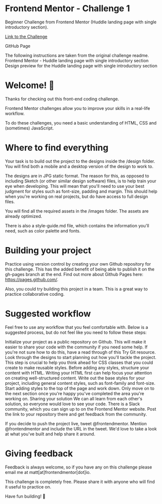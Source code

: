 


# Frontend Mentor - Challenge 1
Beginner Challenge from Frontend Mentor (Huddle landing page with single introductory section).

[Link to the Challenge](https://huddlelanding.000webhostapp.com)

GitHub Page

The following instructions are taken from the original challenge readme.
Frontend Mentor - Huddle landing page with single introductory section
Design preview for the Huddle landing page with single introductory section

# Welcome! 👋
Thanks for checking out this front-end coding challenge.

Frontend Mentor challenges allow you to improve your skills in a real-life workflow.

To do these challenges, you need a basic understanding of HTML, CSS and (sometimes) JavaScript.

# Where to find everything
Your task is to build out the project to the designs inside the /design folder. You will find both a mobile and a desktop version of the design to work to.

The designs are in JPG static format. The reason for this, as opposed to including Sketch (or other similar design software) files, is to help train your eye when developing. This will mean that you'll need to use your best judgment for styles such as font-size, padding and margin. This should help when you're working on real projects, but do have access to full design files.

You will find all the required assets in the /images folder. The assets are already optimized.

There is also a style-guide.md file, which contains the information you'll need, such as color palette and fonts.

# Building your project
Practice using version control by creating your own Github repository for this challenge. This has the added benefit of being able to publish it on the gh-pages branch at the end. Find out more about Github Pages here: https://pages.github.com/.

Also, you could try building this project in a team. This is a great way to practice collaborative coding.

# Suggested workflow
Feel free to use any workflow that you feel comfortable with. Below is a suggested process, but do not feel like you need to follow these steps:

Initialize your project as a public repository on Github. This will make it easier to share your code with the community if you need some help. If you're not sure how to do this, have a read through of this Try Git resource.
Look through the designs to start planning out how you'll tackle the project. This step is crucial to help you think ahead for CSS classes that you could create to make reusable styles.
Before adding any styles, structure your content with HTML. Writing your HTML first can help focus your attention on creating well-structured content.
Write out the base styles for your project, including general content styles, such as font-family and font-size.
Start adding styles to the top of the page and work down. Only move on to the next section once you're happy you've completed the area you're working on.
Sharing your solution
We can all learn from each other's solution, so everyone would love to see your code. There is a Slack community, which you can sign up to on the Frontend Mentor website. Post the link to your repository there and get feedback from the community.

If you decide to push the project live, tweet @frontendmentor. Mention @frontendmentor and include the URL in the tweet. We'd love to take a look at what you've built and help share it around.

# Giving feedback
Feedback is always welcome, so if you have any on this challenge please email me at matt[at]frontendmentor[dot]io.

This challenge is completely free. Please share it with anyone who will find it useful to practice on.

Have fun building! 🚀


